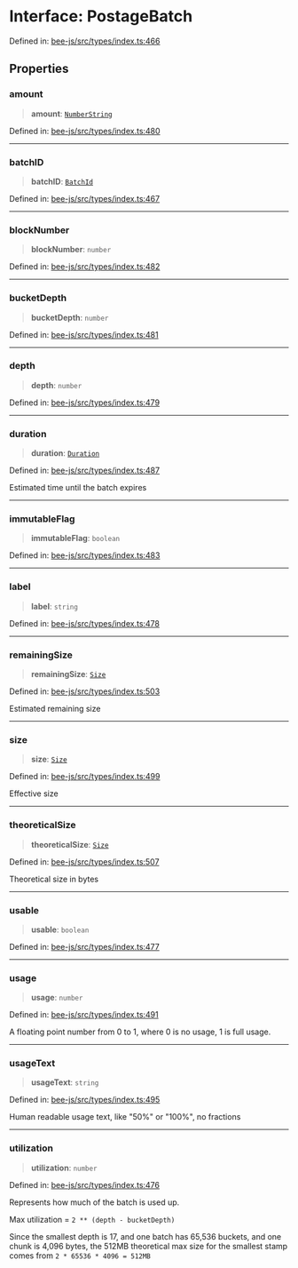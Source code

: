 # Interface: PostageBatch

Defined in: [bee-js/src/types/index.ts:466](https://github.com/ethersphere/bee-js/blob/3abbe2b1b264d6b586511a56e93badb2236bd09d/src/types/index.ts#L466)

## Properties

### amount

> **amount**: [`NumberString`](../type-aliases/NumberString.md)

Defined in: [bee-js/src/types/index.ts:480](https://github.com/ethersphere/bee-js/blob/3abbe2b1b264d6b586511a56e93badb2236bd09d/src/types/index.ts#L480)

***

### batchID

> **batchID**: [`BatchId`](../classes/BatchId.md)

Defined in: [bee-js/src/types/index.ts:467](https://github.com/ethersphere/bee-js/blob/3abbe2b1b264d6b586511a56e93badb2236bd09d/src/types/index.ts#L467)

***

### blockNumber

> **blockNumber**: `number`

Defined in: [bee-js/src/types/index.ts:482](https://github.com/ethersphere/bee-js/blob/3abbe2b1b264d6b586511a56e93badb2236bd09d/src/types/index.ts#L482)

***

### bucketDepth

> **bucketDepth**: `number`

Defined in: [bee-js/src/types/index.ts:481](https://github.com/ethersphere/bee-js/blob/3abbe2b1b264d6b586511a56e93badb2236bd09d/src/types/index.ts#L481)

***

### depth

> **depth**: `number`

Defined in: [bee-js/src/types/index.ts:479](https://github.com/ethersphere/bee-js/blob/3abbe2b1b264d6b586511a56e93badb2236bd09d/src/types/index.ts#L479)

***

### duration

> **duration**: [`Duration`](../classes/Duration.md)

Defined in: [bee-js/src/types/index.ts:487](https://github.com/ethersphere/bee-js/blob/3abbe2b1b264d6b586511a56e93badb2236bd09d/src/types/index.ts#L487)

Estimated time until the batch expires

***

### immutableFlag

> **immutableFlag**: `boolean`

Defined in: [bee-js/src/types/index.ts:483](https://github.com/ethersphere/bee-js/blob/3abbe2b1b264d6b586511a56e93badb2236bd09d/src/types/index.ts#L483)

***

### label

> **label**: `string`

Defined in: [bee-js/src/types/index.ts:478](https://github.com/ethersphere/bee-js/blob/3abbe2b1b264d6b586511a56e93badb2236bd09d/src/types/index.ts#L478)

***

### remainingSize

> **remainingSize**: [`Size`](../classes/Size.md)

Defined in: [bee-js/src/types/index.ts:503](https://github.com/ethersphere/bee-js/blob/3abbe2b1b264d6b586511a56e93badb2236bd09d/src/types/index.ts#L503)

Estimated remaining size

***

### size

> **size**: [`Size`](../classes/Size.md)

Defined in: [bee-js/src/types/index.ts:499](https://github.com/ethersphere/bee-js/blob/3abbe2b1b264d6b586511a56e93badb2236bd09d/src/types/index.ts#L499)

Effective size

***

### theoreticalSize

> **theoreticalSize**: [`Size`](../classes/Size.md)

Defined in: [bee-js/src/types/index.ts:507](https://github.com/ethersphere/bee-js/blob/3abbe2b1b264d6b586511a56e93badb2236bd09d/src/types/index.ts#L507)

Theoretical size in bytes

***

### usable

> **usable**: `boolean`

Defined in: [bee-js/src/types/index.ts:477](https://github.com/ethersphere/bee-js/blob/3abbe2b1b264d6b586511a56e93badb2236bd09d/src/types/index.ts#L477)

***

### usage

> **usage**: `number`

Defined in: [bee-js/src/types/index.ts:491](https://github.com/ethersphere/bee-js/blob/3abbe2b1b264d6b586511a56e93badb2236bd09d/src/types/index.ts#L491)

A floating point number from 0 to 1, where 0 is no usage, 1 is full usage.

***

### usageText

> **usageText**: `string`

Defined in: [bee-js/src/types/index.ts:495](https://github.com/ethersphere/bee-js/blob/3abbe2b1b264d6b586511a56e93badb2236bd09d/src/types/index.ts#L495)

Human readable usage text, like "50%" or "100%", no fractions

***

### utilization

> **utilization**: `number`

Defined in: [bee-js/src/types/index.ts:476](https://github.com/ethersphere/bee-js/blob/3abbe2b1b264d6b586511a56e93badb2236bd09d/src/types/index.ts#L476)

Represents how much of the batch is used up.

Max utilization = `2 ** (depth - bucketDepth)`

Since the smallest depth is 17, and one batch has 65,536 buckets, and one chunk is 4,096 bytes,
the 512MB theoretical max size for the smallest stamp comes from `2 * 65536 * 4096 = 512MB`
